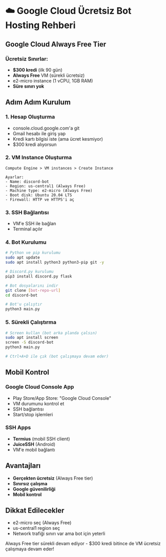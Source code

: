 # ☁️ Google Cloud Ücretsiz Bot Hosting Rehberi

## Google Cloud Always Free Tier

### Ücretsiz Sınırlar:
- **$300 kredi** (ilk 90 gün)
- **Always Free** VM (sürekli ücretsiz)
- e2-micro instance (1 vCPU, 1GB RAM)
- **Süre sınırı yok**

## Adım Adım Kurulum

### 1. Hesap Oluşturma
- console.cloud.google.com'a git
- Gmail hesabı ile giriş yap
- Kredi kartı bilgisi iste (ama ücret kesmiyor)
- $300 kredi alıyorsun

### 2. VM Instance Oluşturma
```
Compute Engine > VM instances > Create Instance

Ayarlar:
- Name: discord-bot
- Region: us-central1 (Always Free)
- Machine type: e2-micro (Always Free)
- Boot disk: Ubuntu 20.04 LTS
- Firewall: HTTP ve HTTPS'i aç
```

### 3. SSH Bağlantısı
- VM'e SSH ile bağlan
- Terminal açılır

### 4. Bot Kurulumu
```bash
# Python ve pip kurulumu
sudo apt update
sudo apt install python3 python3-pip git -y

# Discord.py kurulumu
pip3 install discord.py flask

# Bot dosyalarını indir
git clone [bot-repo-url]
cd discord-bot

# Bot'u çalıştır
python3 main.py
```

### 5. Sürekli Çalıştırma
```bash
# Screen kullan (bot arka planda çalsın)
sudo apt install screen
screen -S discord-bot
python3 main.py

# Ctrl+A+D ile çık (bot çalışmaya devam eder)
```

## Mobil Kontrol

### Google Cloud Console App
- Play Store/App Store: "Google Cloud Console"
- VM durumunu kontrol et
- SSH bağlantısı
- Start/stop işlemleri

### SSH Apps
- **Termius** (mobil SSH client)
- **JuiceSSH** (Android)
- VM'e mobil bağlantı

## Avantajları
- **Gerçekten ücretsiz** (Always Free tier)
- **Sınırsız çalışma**
- **Google güvenilirliği**
- **Mobil kontrol**

## Dikkat Edilecekler
- e2-micro seç (Always Free)
- us-central1 region seç
- Network trafiği sınırı var ama bot için yeterli

Always Free tier sürekli devam ediyor - $300 kredi bitince de VM ücretsiz çalışmaya devam eder!
